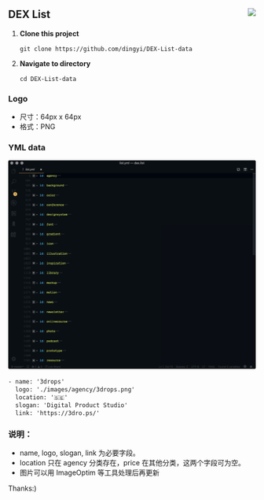 <h2>DEX List <a href='https://app.netlify.com/sites/functions/deploys'><img align="right" src='https://api.netlify.com/api/v1/badges/6c383b1d-367f-49ec-acab-ac370c99cd76/deploy-status'/></a>
</h2>


1.  **Clone this project**

    ```
    git clone https://github.com/dingyi/DEX-List-data
    ```

2.  **Navigate to directory**

    ```
    cd DEX-List-data
    ```

### Logo

- 尺寸：64px x 64px
- 格式：PNG

### YML data

![](screenshots/data.jpg)

```
- name: '3drops'
  logo: './images/agency/3drops.png'
  location: '🇸🇪'
  slogan: 'Digital Product Studio'
  link: 'https://3dro.ps/'
```

### 说明：

- name, logo, slogan, link 为必要字段。
- location 只在 agency 分类存在，price 在其他分类，这两个字段可为空。
- 图片可以用 ImageOptim 等工具处理后再更新


Thanks:)


